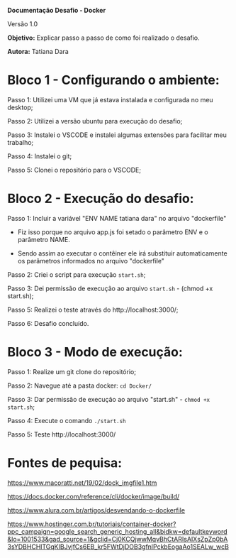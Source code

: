 
  **Documentação Desafio - Docker**

  Versão 1.0

**Objetivo:** Explicar passo a passo de como foi realizado o desafio.

  **Autora:** Tatiana Dara

# Bloco 1 - Configurando o ambiente:

Passo 1: Utilizei uma VM que já estava instalada e configurada no meu desktop;

Passo 2: Utilizei a versão ubuntu para execução do desafio;

Passo 3: Instalei o VSCODE e instalei algumas extensões para facilitar meu trabalho;

Passo 4: Instalei o git;

Passo 5: Clonei o repositório para o VSCODE;

# Bloco 2 - Execução do desafio:

 Passo 1: Incluir a variável "ENV NAME tatiana dara" no arquivo "dockerfile"

 - Fiz isso porque no arquivo app.js foi setado o parâmetro ENV e o parâmetro NAME.

- Sendo assim ao executar o contêiner ele irá substituir automaticamente os parâmetros informados no arquivo "dockerfile"

Passo 2: Criei o script para execução `start.sh`;

Passo 3: Dei permissão de execução ao arquivo `start.sh` - (chmod +x start.sh);

Passo 5: Realizei o teste através do http://localhost:3000/;

Passo 6: Desafio concluído.

# Bloco 3 - Modo de execução:

Passo 1: Realize um git clone do repositório;

Passo 2: Navegue até a pasta docker: `cd Docker/`
 
Passo 3: Dar permissão de execução ao arquivo "start.sh" - `chmod +x start.sh`;

Passo 4: Execute o comando `./start.sh`

Passo 5: Teste http://localhost:3000/
  
# Fontes de pequisa:

 https://www.macoratti.net/19/02/dock_imgfile1.htm

https://docs.docker.com/reference/cli/docker/image/build/

https://www.alura.com.br/artigos/desvendando-o-dockerfile

https://www.hostinger.com.br/tutoriais/container-docker?ppc_campaign=google_search_generic_hosting_all&bidkw=defaultkeyword&lo=1001533&gad_source=1&gclid=Cj0KCQjwwMqvBhCtARIsAIXsZpZp0bA3sYDBHCHlTGqKIBJvjfCs6EB_kr5FWtDjDOB3gfnlPckbEogaAo1SEALw_wcB
